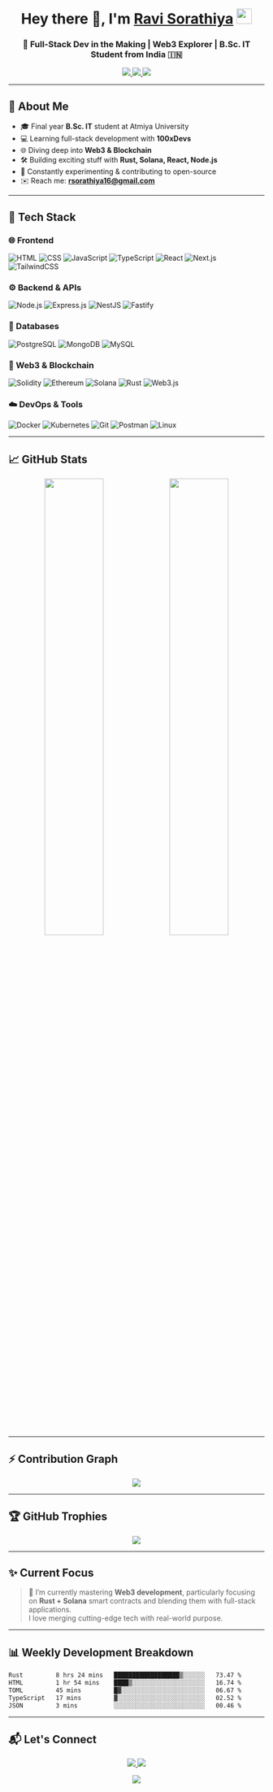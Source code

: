 <h1 align="center">
  Hey there 👋, I'm <a href="https://github.com/Ravidiya24052003" target="_blank">Ravi Sorathiya</a>
  <img src="https://media.giphy.com/media/hvRJCLFzcasrR4ia7z/giphy.gif" width="30" />
</h1>

<h3 align="center">🚀 Full-Stack Dev in the Making | Web3 Explorer | B.Sc. IT Student from India 🇮🇳</h3>

<p align="center">
  <a href="https://www.linkedin.com/in/ravi-vaniya-319815302/" target="_blank">
    <img src="https://img.shields.io/badge/LinkedIn-0A66C2?style=for-the-badge&logo=linkedin&logoColor=white" />
  </a>
  <a href="https://www.instagram.com/ravi_v_vaniya/" target="_blank">
    <img src="https://img.shields.io/badge/Instagram-E4405F?style=for-the-badge&logo=instagram&logoColor=white" />
  </a>
  <a href="mailto:rsorathiya16@gmail.com">
    <img src="https://img.shields.io/badge/Gmail-D14836?style=for-the-badge&logo=gmail&logoColor=white" />
  </a>
</p>

---

## 🧠 About Me

- 🎓 Final year **B.Sc. IT** student at Atmiya University  
- 💻 Learning full-stack development with **100xDevs**  
- 🌐 Diving deep into **Web3 & Blockchain**  
- 🛠 Building exciting stuff with **Rust, Solana, React, Node.js**  
- 🧪 Constantly experimenting & contributing to open-source  
- ✉️ Reach me: **rsorathiya16@gmail.com**

---

## 🚀 Tech Stack

### 🌐 Frontend
![HTML](https://img.shields.io/badge/HTML-E44D26?style=flat-square&logo=html5&logoColor=white)
![CSS](https://img.shields.io/badge/CSS-264de4?style=flat-square&logo=css3&logoColor=white)
![JavaScript](https://img.shields.io/badge/JavaScript-F7DF1E?style=flat-square&logo=javascript&logoColor=black)
![TypeScript](https://img.shields.io/badge/TypeScript-007ACC?style=flat-square&logo=typescript&logoColor=white)
![React](https://img.shields.io/badge/React-61DAFB?style=flat-square&logo=react&logoColor=black)
![Next.js](https://img.shields.io/badge/Next.js-000?style=flat-square&logo=nextdotjs)
![TailwindCSS](https://img.shields.io/badge/TailwindCSS-38B2AC?style=flat-square&logo=tailwind-css&logoColor=white)

### ⚙️ Backend & APIs
![Node.js](https://img.shields.io/badge/Node.js-339933?style=flat-square&logo=node.js&logoColor=white)
![Express.js](https://img.shields.io/badge/Express-000000?style=flat-square&logo=express&logoColor=white)
![NestJS](https://img.shields.io/badge/NestJS-E0234E?style=flat-square&logo=nestjs&logoColor=white)
![Fastify](https://img.shields.io/badge/Fastify-000000?style=flat-square&logo=fastify&logoColor=white)

### 🧠 Databases
![PostgreSQL](https://img.shields.io/badge/PostgreSQL-316192?style=flat-square&logo=postgresql&logoColor=white)
![MongoDB](https://img.shields.io/badge/MongoDB-4EA94B?style=flat-square&logo=mongodb&logoColor=white)
![MySQL](https://img.shields.io/badge/MySQL-005C84?style=flat-square&logo=mysql&logoColor=white)

### 🧱 Web3 & Blockchain
![Solidity](https://img.shields.io/badge/Solidity-363636?style=flat-square&logo=solidity&logoColor=white)
![Ethereum](https://img.shields.io/badge/Ethereum-3C3C3D?style=flat-square&logo=ethereum&logoColor=white)
![Solana](https://img.shields.io/badge/Solana-000000?style=flat-square&logo=solana&logoColor=white)
![Rust](https://img.shields.io/badge/Rust-000000?style=flat-square&logo=rust&logoColor=white)
![Web3.js](https://img.shields.io/badge/Web3.js-F16822?style=flat-square&logo=web3dotjs&logoColor=white)

### ☁️ DevOps & Tools
![Docker](https://img.shields.io/badge/Docker-2496ED?style=flat-square&logo=docker&logoColor=white)
![Kubernetes](https://img.shields.io/badge/Kubernetes-326CE5?style=flat-square&logo=kubernetes&logoColor=white)
![Git](https://img.shields.io/badge/Git-F05032?style=flat-square&logo=git&logoColor=white)
![Postman](https://img.shields.io/badge/Postman-FF6C37?style=flat-square&logo=postman&logoColor=white)
![Linux](https://img.shields.io/badge/Linux-FCC624?style=flat-square&logo=linux&logoColor=black)

---

## 📈 GitHub Stats

<p align="center">
  <img width="48%" src="https://github-readme-stats.vercel.app/api?username=Ravidiya24052003&show_icons=true&theme=vue&hide_border=true" />
  <img width="48%" src="https://github-readme-stats.vercel.app/api/top-langs/?username=Ravidiya24052003&layout=compact&hide_border=true&langs_count=8&theme=vue" />
</p>

---

## ⚡ Contribution Graph

<p align="center">
  <img src="https://github-readme-activity-graph.cyclic.app/graph?username=Ravidiya24052003&bg_color=ffffff&color=4c1bcd&line=4c1bcd&point=1e1e1e&area=true&hide_border=true" />
</p>

---

## 🏆 GitHub Trophies

<p align="center">
  <img src="https://github-profile-trophy.vercel.app/?username=Ravidiya24052003&theme=flat&no-frame=true&row=1&column=7" />
</p>

---

## ✨ Current Focus

> 🧠 I’m currently mastering **Web3 development**, particularly focusing on **Rust + Solana** smart contracts and blending them with full-stack applications.  
> I love merging cutting-edge tech with real-world purpose.

---

## 📊 Weekly Development Breakdown

<!--START_SECTION:waka-->

```txt
Rust         8 hrs 24 mins   ██████████████████▒░░░░░░   73.47 %
HTML         1 hr 54 mins    ████▒░░░░░░░░░░░░░░░░░░░░   16.74 %
TOML         45 mins         █▓░░░░░░░░░░░░░░░░░░░░░░░   06.67 %
TypeScript   17 mins         ▓░░░░░░░░░░░░░░░░░░░░░░░░   02.52 %
JSON         3 mins          ░░░░░░░░░░░░░░░░░░░░░░░░░   00.46 %
```

<!--END_SECTION:waka-->

---

## 📬 Let's Connect

<p align="center">
  <a href="https://www.linkedin.com/in/ravi-vaniya-319815302/" target="_blank">
    <img src="https://img.shields.io/badge/Let's Connect-LinkedIn-blue?style=for-the-badge&logo=linkedin&logoColor=white" />
  </a>
  <a href="mailto:rsorathiya16@gmail.com">
    <img src="https://img.shields.io/badge/Send Me An Email-Gmail-red?style=for-the-badge&logo=gmail&logoColor=white" />
  </a>
</p>

<p align="center">
  <img src="https://komarev.com/ghpvc/?username=Ravidiya24052003&label=Profile%20views&color=0e75b6&style=flat" />
</p>
